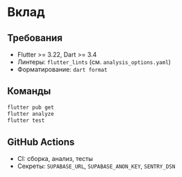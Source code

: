 # Вклад

## Требования

- Flutter >= 3.22, Dart >= 3.4
- Линтеры: `flutter_lints` (см. `analysis_options.yaml`)
- Форматирование: `dart format`

## Команды

```bash
flutter pub get
flutter analyze
flutter test
```

## GitHub Actions

- CI: сборка, анализ, тесты
- Секреты: `SUPABASE_URL`, `SUPABASE_ANON_KEY`, `SENTRY_DSN`

